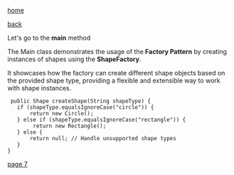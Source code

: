 [home](./page01.md)

[back](./page05.md)

Let's go to the **main** method


The Main class demonstrates the usage of the **Factory Pattern** by creating instances of shapes using the **ShapeFactory**. 

It showcases how the factory can create different shape objects based on the provided shape type, providing a flexible and extensible way to work with shape instances.

```
 public Shape createShape(String shapeType) {
   if (shapeType.equalsIgnoreCase("circle")) {
       return new Circle();
   } else if (shapeType.equalsIgnoreCase("rectangle")) {
        return new Rectangle();
   } else {
       return null; // Handle unsupported shape types
   }
}
```

[page 7](./page07.md)
